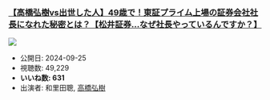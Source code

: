 ### [【高橋弘樹vs出世した人】49歳で！東証プライム上場の証券会社社長になれた秘密とは？【松井証券…なぜ社長やっているんですか？】](https://www.youtube.com/watch?v=wb_wSMAhsf8)
[![](https://img.youtube.com/vi/wb_wSMAhsf8/sddefault.jpg)](https://www.youtube.com/watch?v=wb_wSMAhsf8)
-   公開日: 2024-09-25
-   視聴数: 49,229
-   **いいね数: 631**
-   出演者: 和里田聰, [高橋弘樹](/rehacq_fan/people/高橋弘樹 "wikilink")
